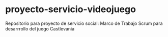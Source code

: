 # proyecto-servicio-videojuego
Repositorio para proyecto de servicio social: Marco de Trabajo Scrum para desarrrollo del juego Castlevania
